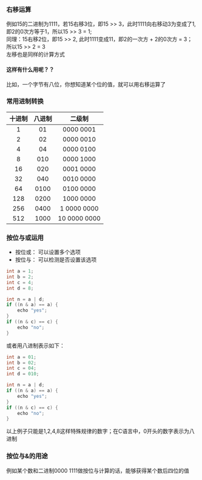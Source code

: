 ### 右移运算
例如15的二进制为1111，若15右移3位，即15 >> 3，此时1111向右移动3为变成了1,即2的0次方等于1，所以15 >> 3 = 1;  
同理：15右移2位，即15 >> 2, 此时1111变成11，即2的一次方 + 2的0次方 = 3；所以15 >> 2 = 3  
左移也是同样的计算方式  
#### 这样有什么用呢？？  
比如，一个字节有八位，你想知道某个位的值，就可以用右移运算了

### 常用进制转换
|十进制|八进制|二级制|
|:---:|:---:|:---:|
|1|01|0000 0001|
|2|02|0000 0010|
|4|04|0000 0100|
|8|010|0000 1000|
|16|020|0001 0000|
|32|040|0010 0000|
|64|0100|0100 0000|
|128|0200|1000 0000|
|256|0400|1 0000 0000|
|512|1000|10 0000 0000|

### 按位与或运用
- 按位或： 可以设置多个选项
- 按位与： 可以检测是否设置该选项
```c
int a = 1;
int b = 2;
int c = 4;
int d = 8;

int n = a | d;
if ((n & a) == a) {
    echo "yes";
}
if ((n & c) == c) {
    echo "no";
}
```
或者用八进制表示如下：
```c
int a = 01;
int b = 02;
int c = 04;
int d = 010;

int n = a | d;
if ((n & a) == a) {
    echo "yes";
}
if ((n & c) == c) {
    echo "no";
}
```
以上例子只能是1,2,4,8这样特殊规律的数字；在C语言中，0开头的数字表示为八进制

### 按位与&的用途
例如某个数和二进制0000 1111做按位与计算的话，能够获得某个数后四位的值